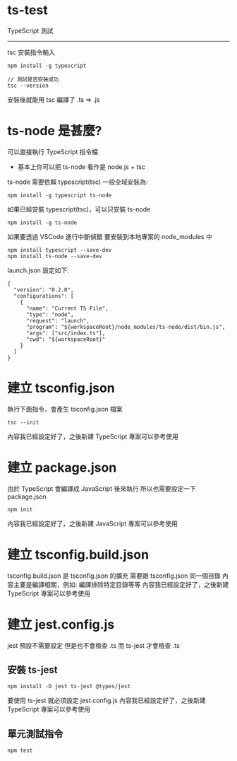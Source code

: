 # ts-test
TypeScript 測試

---

tsc 安裝指令輸入
```bash=
npm install -g typescript

// 測試是否安裝成功
tsc --version
```
安裝後就能用 tsc 編譯了 .ts => .js

# ts-node 是甚麼?
可以直接執行 TypeScript 指令檔
* 基本上你可以把 ts-node 看作是 node.js + tsc

ts-node 需要依賴 typescript(tsc)
一般全域安裝為:
```bash=
npm install -g typescript ts-node
```
如果已經安裝 typescript(tsc)，可以只安裝 ts-node
```bash=
npm install -g ts-node
```
如果要透過 VSCode 進行中斷偵錯
要安裝到本地專案的 node_modules 中
```bash=
npm install typescript --save-dev
npm install ts-node --save-dev
```
launch.json 設定如下:
```json=
{
  "version": "0.2.0",
  "configurations": [
    {
      "name": "Current TS File",
      "type": "node",
      "request": "launch",
      "program": "${workspaceRoot}/node_modules/ts-node/dist/bin.js",
      "args": ["src/index.ts"],
      "cwd": "${workspaceRoot}"
    }
  ]
}

```

# 建立 tsconfig.json
執行下面指令，會產生 tsconfig.json 檔案
```bash=
tsc --init
```
內容我已經設定好了，之後新建 TypeScript 專案可以參考使用

# 建立 package.json
由於 TypeScript 會編譯成 JavaScript 後來執行
所以也需要設定一下 package.json
```bash=
npm init
```
內容我已經設定好了，之後新建 JavaScript 專案可以參考使用

# 建立 tsconfig.build.json
tsconfig.build.json 是 tsconfig.json 的擴充
需要跟 tsconfig.json 同一個目錄
內容主要是編譯相關，例如: 編譯排除特定目錄等等
內容我已經設定好了，之後新建 TypeScript 專案可以參考使用

# 建立 jest.config.js
jest 預設不需要設定
但是也不會檢查 .ts
而 ts-jest 才會檢查 .ts
## 安裝 ts-jest
```bash=
npm install -D jest ts-jest @types/jest
```
要使用 ts-jest 就必須設定 jest.config.js
內容我已經設定好了，之後新建 TypeScript 專案可以參考使用
## 單元測試指令
```bash=
npm test
```



